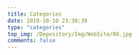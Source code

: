```yaml
---
title: Categories
date: 2019-10-10 23:38:39
type: "categories"
top_img: /Depository/Img/WebSite/08.jpg
comments: false
---
```

